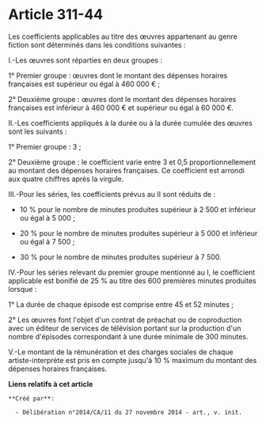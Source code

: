 # Article 311-44

Les coefficients applicables au titre des œuvres appartenant au genre fiction sont déterminés dans les conditions
suivantes : 

I.-Les œuvres sont réparties en deux groupes : 

1° Premier groupe : œuvres dont le montant des dépenses horaires françaises est supérieur ou égal à 460 000 € ; 

2° Deuxième groupe : œuvres dont le montant des dépenses horaires françaises est inférieur à 460 000 € et supérieur ou égal à
60 000 €. 

II.-Les coefficients appliqués à la durée ou à la durée cumulée des œuvres sont les suivants : 

1° Premier groupe : 3 ; 

2° Deuxième groupe : le coefficient varie entre 3 et 0,5 proportionnellement au montant des dépenses horaires françaises. Ce
coefficient est arrondi aux quatre chiffres après la virgule. 

III.-Pour les séries, les coefficients prévus au II sont réduits de :

- 10 % pour le nombre de minutes produites supérieur à 2 500 et inférieur ou égal à 5 000 ;

- 20 % pour le nombre de minutes produites supérieur à 5 000 et inférieur ou égal à 7 500 ;

- 30 % pour le nombre de minutes produites supérieur à 7 500. 

IV.-Pour les séries relevant du premier groupe mentionné au I, le coefficient applicable est bonifié de 25 % au titre des 600
premières minutes produites lorsque : 

1° La durée de chaque épisode est comprise entre 45 et 52 minutes ; 

2° Les œuvres font l'objet d'un contrat de préachat ou de coproduction avec un éditeur de services de télévision portant sur
la production d'un nombre d'épisodes correspondant à une durée minimale de 300 minutes. 

V.-Le montant de la rémunération et des charges sociales de chaque artiste-interprète est pris en compte jusqu'à 10 % maximum
du montant des dépenses horaires françaises.

**Liens relatifs à cet article**

	**Créé par**:

	  - Délibération n°2014/CA/11 du 27 novembre 2014 - art., v. init.
